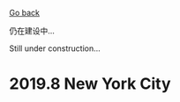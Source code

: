 [Go back](./life/traveling/traveling.md)

仍在建设中...

Still under construction... 

<h1>2019.8 New York City</h1>
